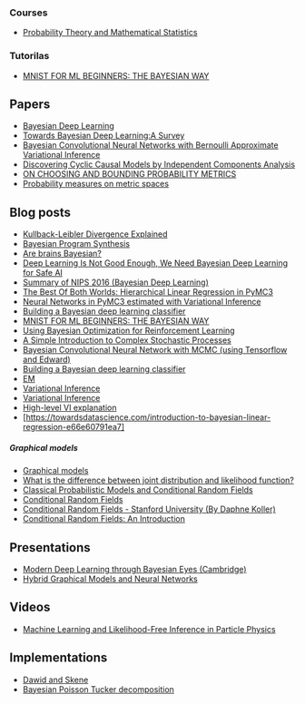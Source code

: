 ### Courses

* [Probability Theory and Mathematical Statistics](https://onlinecourses.science.psu.edu/stat414/)

### Tutorilas
* [MNIST FOR ML BEGINNERS: THE BAYESIAN WAY](https://alpha-i.co/blog/MNIST-for-ML-beginners-The-Bayesian-Way.html) 

## Papers

* [Bayesian Deep Learning](https://github.com/robi56/awesome-bayesian-deep-learning#papers--thesis)
* [Towards Bayesian Deep Learning:A Survey](https://arxiv.org/pdf/1604.01662.pdf)
* [Bayesian Convolutional Neural Networks with Bernoulli Approximate Variational Inference](https://arxiv.org/abs/1506.02158)
* [Discovering Cyclic Causal Models by Independent Components Analysis](https://arxiv.org/pdf/1206.3273.pdf)
* [ON CHOOSING AND BOUNDING PROBABILITY
METRICS](https://www.math.hmc.edu/~su/papers.dir/metrics.pdf)
* [Probability measures on metric spaces](https://www.math.leidenuniv.nl/~vangaans/jancol1.pdf)


## Blog posts
* [Kullback-Leibler Divergence Explained](https://www.countbayesie.com/blog/2017/5/9/kullback-leibler-divergence-explained)
* [Bayesian Program Synthesis](https://gamalon.com/technology/)
* [Are brains Bayesian?](https://blogs.scientificamerican.com/cross-check/are-brains-bayesian/)
* [Deep Learning Is Not Good Enough, 
We Need Bayesian Deep Learning for Safe AI](https://alexgkendall.com/computer_vision/bayesian_deep_learning_for_safe_ai/)
* [Summary of NIPS 2016 (Bayesian Deep Learning)](http://blog.evjang.com/2017/01/nips2016.html)
* [The Best Of Both Worlds: Hierarchical Linear Regression in PyMC3](http://twiecki.github.io/blog/2014/03/17/bayesian-glms-3/)
* [Neural Networks in PyMC3 estimated with Variational Inference](http://twiecki.github.io/blog/2016/06/01/bayesian-deep-learning/)
* [Building a Bayesian deep learning classifier](https://towardsdatascience.com/building-a-bayesian-deep-learning-classifier-ece1845bc09)
* [MNIST FOR ML BEGINNERS: THE BAYESIAN WAY](https://alpha-i.co/blog/MNIST-for-ML-beginners-The-Bayesian-Way.html)
* [Using Bayesian Optimization for Reinforcement Learning](https://blog.sigopt.com/posts/using-bayesian-optimization-for-reinforcement-learning)
* [A Simple Introduction to Complex Stochastic Processes](https://www.datasciencecentral.com/profiles/blogs/a-simple-introduction-to-complex-stochastic-processes)
* [Bayesian Convolutional Neural Network with MCMC (using Tensorflow and Edward)](https://mk-minchul.github.io/Bayesian_Convolution_neural_network/)
* [Building a Bayesian deep learning classifier](https://towardsdatascience.com/building-a-bayesian-deep-learning-classifier-ece1845bc09)
* [EM](https://mk-minchul.github.io/EM/)
* [Variational Inference](https://ermongroup.github.io/cs228-notes/inference/variational/)
* [Variational Inference](https://www.cs.princeton.edu/courses/archive/fall11/cos597C/lectures/variational-inference-i.pdf)
* [High-level VI explanation](https://www.cs.jhu.edu/~jason/tutorials/variational.html)
* [https://towardsdatascience.com/introduction-to-bayesian-linear-regression-e66e60791ea7]

##### Graphical models
* [Graphical models](https://www.cs.ubc.ca/~murphyk/Bayes/bnintro.html#lds)
* [What is the difference between joint distribution and likelihood function?](https://www.quora.com/What-is-the-difference-between-joint-distribution-and-likelihood-function)
* [Classical Probabilistic Models and
Conditional Random Fields](http://www.eng.utah.edu/~cs6961/papers/klinger-crf-intro.pdf)
* [Conditional Random Fields](http://pages.cs.wisc.edu/~jerryzhu/cs838/CRF.pdf)
* [Conditional Random Fields - Stanford University (By Daphne Koller)](https://www.youtube.com/watch?v=rc3YDj5GiVM)
* [Conditional Random Fields: An Introduction](http://dirichlet.net/pdf/wallach04conditional.pdf)

## Presentations
* [Modern Deep Learning through Bayesian Eyes (Cambridge)](http://www.cs.ox.ac.uk/people/yarin.gal/website/PDFs/2015_UCL_Bayesian_Deep_Learning_talk.pdf)
* [Hybrid	Graphical Models and	Neural	Networks](http://www.cs.cmu.edu/~epxing/Class/10708-16/slide/lecture27-GM-NN.pdf)

## Videos
* [Machine Learning and Likelihood-Free Inference in Particle Physics](https://channel9.msdn.com/Events/Neural-Information-Processing-Systems-Conference/Neural-Information-Processing-Systems-Conference-NIPS-2016/Machine-Learning-and-Likelihood-Free-Inference-in-Particle-Physics)

## Implementations
* [Dawid and Skene](https://github.com/dallascard/dawid_skene)
* [Bayesian Poisson Tucker decomposition](https://github.com/aschein/bptd)
